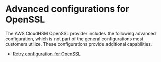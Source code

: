 # Advanced configurations for OpenSSL<a name="openssl-library-configs"></a>

The AWS CloudHSM OpenSSL provider includes the following advanced configuration, which is not part of the general configurations most customers utilize\. These configurations provide additional capabilities\.
+ [Retry configuration for OpenSSL](openssl-library-configs-retry.md)